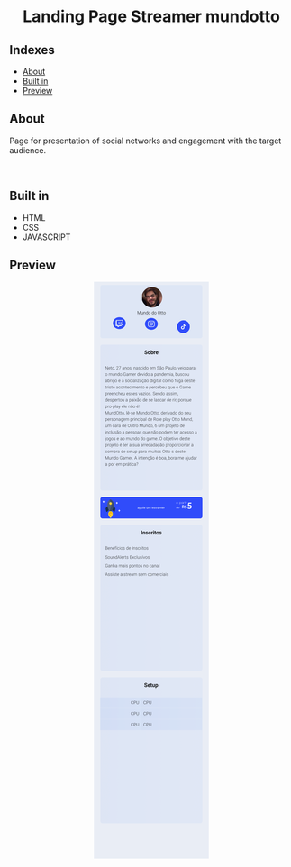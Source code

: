 <h1 align="center">
Landing Page Streamer mundotto
</h1>

## Indexes

- [About](#about)
- [Built in](#built_in)
- [Preview](#preview)
  <br>

## About <a name="about"></a>

Page for presentation of social networks and engagement with the target audience.

<br>

## Built in <a name="built_in"></a>

- HTML
- CSS
- JAVASCRIPT
  <br>

## Preview <a name = "preview"></a>

<div align="center">
<img src="/preview/page1.png" alt="Preview"/>
</div>
